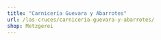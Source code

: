 ```yaml
---
title: "Carnicería Guevara y Abarrotes"
url: /las-cruces/carniceria-guevara-y-abarrotes/
shop: Metzgerei
---
```

